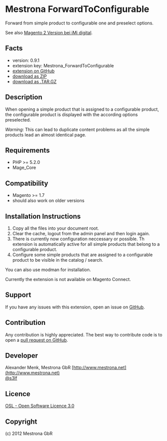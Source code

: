 Mestrona ForwardToConfigurable
=====================

Forward from simple product to configurable one and preselect options.

See also [Magento 2 Version bei iMi digital](https://github.com/iMi-digital/magento2-ForwardToConfigurable).

Facts
-----
- version: 0.9.1
- extension key: Mestrona_ForwardToConfigurable
- [extension on GitHub](https://github.com/mestrona/Mestrona_ForwardToConfigurable)
- [download as ZIP](https://github.com/mestrona/Mestrona_ForwardToConfigurable/zipball/master)
- [download as .TAR.GZ](https://github.com/mestrona/Mestrona_ForwardToConfigurable/tarball/master)

Description
-----------

When opening a simple product that is assigned to a configurable product,
the configurable product is displayed with the according options preselected.

*Warning*: This can lead to duplicate content problems as all the simple products lead an almost identical page.

Requirements
------------
- PHP >= 5.2.0
- Mage_Core

Compatibility
-------------
- Magento >= 1.7
- should also work on older versions

Installation Instructions
-------------------------
1. Copy all the files into your document root.
2. Clear the cache, logout from the admin panel and then login again.
3. There is currently now configuration neccessary or possible. Th
 extension is automatically active for all simple products that belong
 to a configurable product.
4. Configure some simple products that are assigned to a configurable product
 to be visible in the catalog / search.

You can also use modman for installation.

Currently the extension is not available on Magento Connect.

Support
-------
If you have any issues with this extension, open an issue on [GitHub](https://github.com/amenk/Mestrona_ForwardToConfigurable/issues).

Contribution
------------

Any contribution is highly appreciated. The best way to contribute code is to open a
[pull request on GitHub](https://github.com/amenk/Mestrona_ForwardToConfigurable/issues).

Developer
---------
Alexander Menk, Mestrona GbR
[http://www.mestrona.net](http://www.mestrona.net)  
[@s3lf](https://twitter.com/s3lf)

Licence
-------
[OSL - Open Software Licence 3.0](http://opensource.org/licenses/osl-3.0.php)

Copyright
---------
(c) 2012 Mestrona GbR

